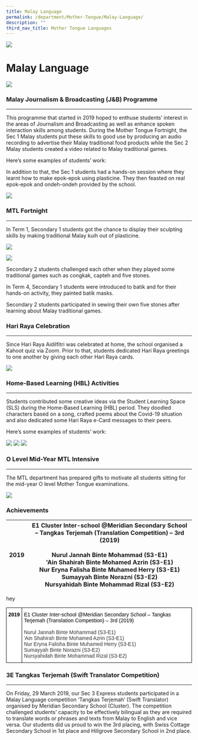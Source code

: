 ```yaml
---
title: Malay Language
permalink: /department/Mother-Tongue/Malay-Language/
description: ""
third_nav_title: Mother Tongue Languages
---
```

![](/images/Banner.jpg)

Malay Language
==============

![](/images/MalayLang.png)

### Malay Journalism & Broadcasting (J&B) Programme
-----------------------------------------------

This programme that started in 2019 hoped to enthuse students’ interest in the areas of Journalism and Broadcasting as well as enhance spoken interaction skills among students. During the Mother Tongue Fortnight, the Sec 1 Malay students put these skills to good use by producing an audio recording to advertise their Malay traditional food products while the Sec 2 Malay students created a video related to Malay traditional games. 

  

Here’s some examples of students’ work:



In addition to that, the Sec 1 students had a hands-on session where they learnt how to make epok-epok using plasticine. They then feasted on real epok-epok and ondeh-ondeh provided by the school.

![](/images/MalayLang1.png)

### MTL Fortnight
-------------

In Term 1, Secondary 1 students got the chance to display their sculpting skills by making traditional Malay kuih out of plasticine.

![](/images/MalayLang2.png)

![](/images/MalayLang3.png)

Secondary 2 students challenged each other when they played some traditional games such as congkak, capteh and five stones.  
  
In Term 4, Secondary 1 students were introduced to batik and for their hands-on activity, they painted batik masks.   
  
Secondary 2 students participated in sewing their own five stones after learning about Malay traditional games.

### Hari Raya Celebration
---------------------

Since Hari Raya Aidilfitri was celebrated at home, the school organised a Kahoot quiz via Zoom. Prior to that, students dedicated Hari Raya greetings to one another by giving each other Hari Raya cards.

![](/images/MalayLang4.png)

### Home-Based Learning (HBL) Activities
------------------------------------

Students contributed some creative ideas via the Student Learning Space (SLS) during the Home-Based Learning (HBL) period. They doodled characters based on a song, crafted poems about the Covid-19 situation and also dedicated some Hari Raya e-Card messages to their peers.

  

Here’s some examples of students’ work:

![](/images/HBL.png)
![](/images/HBL2.png)
![](/images/HBL3.png)

### O Level Mid-Year MTL Intensive
------------------------------

The MTL department has prepared gifts to motivate all students sitting for the mid-year O level Mother Tongue examinations.

![](/images/MalayLang5.png)

### Achievements



| **2019** | E1 Cluster Inter-school @Meridian Secondary School – Tangkas Terjemah (Translation Competition) – 3rd (2019)<br><br>Nurul Jannah Binte Mohammad (S3-E1)<br>'Ain Shahirah Binte Mohamed Azrin (S3-E1)<br>Nur Eryna Falisha Binte Muhamed Herry (S3-E1)<br>Sumayyah Binte Norazni (S3-E2)<br>Nursyahidah Binte Mohammad Rizal (S3-E2) |
|----------|-------------------------------------------------------------------------------------------------------------------------------------------------------------------------------------------------------------------------------------------------------------------------------------------------------------------------------------|


hey

<style type="text/css">
.tg  {border-collapse:collapse;border-spacing:0;}
.tg td{border-color:black;border-style:solid;border-width:1px;font-family:Arial, sans-serif;font-size:14px;
  overflow:hidden;padding:10px 5px;word-break:normal;}
.tg th{border-color:black;border-style:solid;border-width:1px;font-family:Arial, sans-serif;font-size:14px;
  font-weight:normal;overflow:hidden;padding:10px 5px;word-break:normal;}
.tg .tg-citn{background-color:#FFF;color:#333;text-align:left;vertical-align:top}
.tg .tg-rdtm{background-color:#FFF;color:#333;font-weight:bold;text-align:left;vertical-align:top}
</style>
<table class="tg">
<thead>
  <tr>
    <td class="tg-rdtm"><span style="font-weight:700;color:#000;background-color:transparent">2019</span></td>
    <td class="tg-citn"><span style="color:#000;background-color:transparent">E1 Cluster Inter-school @Meridian Secondary School – Tangkas Terjemah (Translation Competition) – 3rd (2019)</span><br><span style="background-color:transparent">          </span><br><span style="background-color:transparent">          </span>Nurul Jannah Binte Mohammad (S3-E1)<br><span style="background-color:transparent">          'Ain Shahirah Binte Mohamed Azrin (S3-E1)</span><br><span style="background-color:transparent">          Nur Eryna Falisha Binte Muhamed Herry (S3-E1)</span><br><span style="background-color:transparent">          Sumayyah Binte Norazni (S3-E2)</span><br><span style="background-color:transparent">          Nursyahidah Binte Mohammad Rizal (S3-E2)</span></td>
  </tr>
</thead>
</table>



### 3E Tangkas Terjemah (Swift Translator Competition)
--------------------------------------------------

On Friday, 29 March 2019, our Sec 3 Express students participated in a Malay Language competition ‘Tangkas Terjemah’ (Swift Translator) organised by Meridian Secondary School (Cluster). The competition challenged students’ capacity to be effectively bilingual as they are required to translate words or phrases and texts from Malay to English and vice versa. Our students did us proud to win the 3rd placing, with Swiss Cottage Secondary School in 1st place and Hillgrove Secondary School in 2nd place.